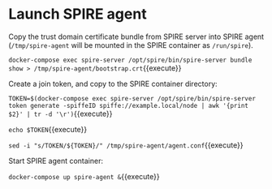 # Launch SPIRE agent

Copy the trust domain certificate bundle from SPIRE server into SPIRE agent
(`/tmp/spire-agent` will be mounted in the SPIRE container as `/run/spire`).

`docker-compose exec spire-server /opt/spire/bin/spire-server bundle show > /tmp/spire-agent/bootstrap.crt`{{execute}}

Create a join token, and copy to the SPIRE container directory:

`TOKEN=$(docker-compose exec spire-server /opt/spire/bin/spire-server token generate -spiffeID spiffe://example.local/node | awk '{print $2}' | tr -d '\r')`{{execute}}

`echo $TOKEN`{{execute}}

`sed -i "s/TOKEN/${TOKEN}/" /tmp/spire-agent/agent.conf`{{execute}}


Start SPIRE agent container:

`docker-compose up spire-agent &`{{execute}}
